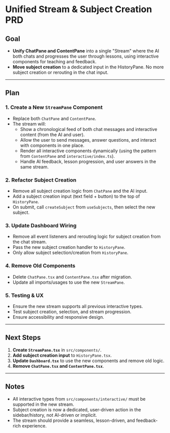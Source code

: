 # Unified Stream & Subject Creation PRD

## Goal
- **Unify ChatPane and ContentPane** into a single "Stream" where the AI both chats and progresses the user through lessons, using interactive components for teaching and feedback.
- **Move subject creation** to a dedicated input in the HistoryPane. No more subject creation or rerouting in the chat input.

---

## Plan

### 1. Create a New `StreamPane` Component
- Replace both `ChatPane` and `ContentPane`.
- The stream will:
  - Show a chronological feed of both chat messages and interactive content (from the AI and user).
  - Allow the user to send messages, answer questions, and interact with components in one place.
  - Render all interactive components dynamically (using the pattern from `ContentPane` and `interactive/index.ts`).
  - Handle AI feedback, lesson progression, and user answers in the same stream.

### 2. Refactor Subject Creation
- Remove all subject creation logic from `ChatPane` and the AI input.
- Add a subject creation input (text field + button) to the top of `HistoryPane`.
- On submit, call `createSubject` from `useSubjects`, then select the new subject.

### 3. Update Dashboard Wiring
- Remove all event listeners and rerouting logic for subject creation from the chat stream.
- Pass the new subject creation handler to `HistoryPane`.
- Only allow subject selection/creation from `HistoryPane`.

### 4. Remove Old Components
- Delete `ChatPane.tsx` and `ContentPane.tsx` after migration.
- Update all imports/usages to use the new `StreamPane`.

### 5. Testing & UX
- Ensure the new stream supports all previous interactive types.
- Test subject creation, selection, and stream progression.
- Ensure accessibility and responsive design.

---

## Next Steps
1. **Create `StreamPane.tsx`** in `src/components/`.
2. **Add subject creation input** to `HistoryPane.tsx`.
3. **Update `Dashboard.tsx`** to use the new components and remove old logic.
4. **Remove `ChatPane.tsx` and `ContentPane.tsx`**.

---

## Notes
- All interactive types from `src/components/interactive/` must be supported in the new stream.
- Subject creation is now a dedicated, user-driven action in the sidebar/history, not AI-driven or implicit.
- The stream should provide a seamless, lesson-driven, and feedback-rich experience. 